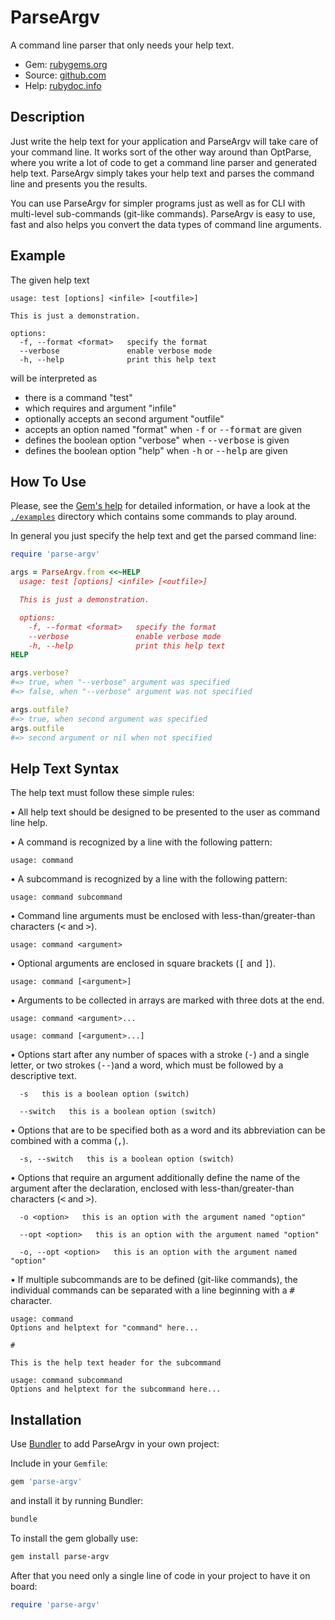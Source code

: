 # ParseArgv

A command line parser that only needs your help text.

- Gem: [rubygems.org](https://rubygems.org/gems/parse-argv)
- Source: [github.com](https://github.com/mblumtritt/parse-argv)
- Help: [rubydoc.info](https://rubydoc.info/gems/parse-argv)

## Description

Just write the help text for your application and ParseArgv will take care of your command line. It works sort of the other way around than OptParse, where you write a lot of code to get a command line parser and generated help text. ParseArgv simply takes your help text and parses the command line and presents you the results.

You can use ParseArgv for simpler programs just as well as for CLI with multi-level sub-commands (git-like commands). ParseArgv is easy to use, fast and also helps you convert the data types of command line arguments.

## Example

The given help text

```
usage: test [options] <infile> [<outfile>]

This is just a demonstration.

options:
  -f, --format <format>   specify the format
  --verbose               enable verbose mode
  -h, --help              print this help text
```

will be interpreted as

- there is a command "test"
- which requires and argument "infile"
- optionally accepts an  second argument "outfile"
- accepts an option named "format" when <kbd>-f</kbd> or <kbd>--format</kbd> are given
- defines the boolean option "verbose" when <kbd>--verbose</kbd> is given
- defines the boolean option "help" when <kbd>-h</kbd> or <kbd>--help</kbd> are given

## How To Use

Please, see the [Gem's help](https://rubydoc.info/gems/parse-argv) for detailed information, or have a look at the  [`./examples`](./examples) directory which contains some commands to play around.

In general you just specify the help text and get the parsed command line:

```ruby
require 'parse-argv'

args = ParseArgv.from <<~HELP
  usage: test [options] <infile> [<outfile>]

  This is just a demonstration.

  options:
    -f, --format <format>   specify the format
    --verbose               enable verbose mode
    -h, --help              print this help text
HELP

args.verbose?
#=> true, when "--verbose" argument was specified
#=> false, when "--verbose" argument was not specified

args.outfile?
#=> true, when second argument was specified
args.outfile
#=> second argument or nil when not specified
```

## Help Text Syntax

The help text must follow these simple rules:

• All help text should be designed to be presented to the user as command line help.

• A command is recognized by a line with the following pattern:
```
usage: command
```

• A subcommand is recognized by a line with the following pattern:
```
usage: command subcommand
```

• Command line arguments must be enclosed with less-than/greater-than characters (<kbd><</kbd> and <kbd>></kbd>).
```
usage: command <argument>
```

• Optional arguments are enclosed in square brackets (<kbd>[</kbd> and <kbd>]</kbd>).
```
usage: command [<argument>]
```

• Arguments to be collected in arrays are marked with three dots at the end.
```
usage: command <argument>...
```
```
usage: command [<argument>...]
```

• Options start after any number of spaces with a stroke (<kbd>-</kbd>) and a single letter, or two strokes (<kbd>--</kbd>)and a word, which must be followed by a descriptive text.
```
  -s   this is a boolean option (switch)
```
```
  --switch   this is a boolean option (switch)
```

• Options that are to be specified both as a word and its abbreviation can be combined with a comma (<kbd>,</kbd>).
```
  -s, --switch   this is a boolean option (switch)
```

• Options that require an argument additionally define the name of the argument after the declaration, enclosed with less-than/greater-than characters (<kbd><</kbd> and <kbd>></kbd>).
```
  -o <option>   this is an option with the argument named "option"
```
```
  --opt <option>   this is an option with the argument named "option"
```
```
  -o, --opt <option>   this is an option with the argument named "option"
```

• If multiple subcommands are to be defined (git-like commands), the individual commands can be separated with a line beginning with a <kbd>#</kbd> character.
```
usage: command
Options and helptext for "command" here...

#

This is the help text header for the subcommand

usage: command subcommand
Options and helptext for the subcommand here...
```

## Installation

Use [Bundler](http://gembundler.com/) to add ParseArgv in your own project:

Include in your `Gemfile`:

```ruby
gem 'parse-argv'
```

and install it by running Bundler:

```bash
bundle
```

To install the gem globally use:

```bash
gem install parse-argv
```

After that you need only a single line of code in your project to have it on board:

```ruby
require 'parse-argv'
```


